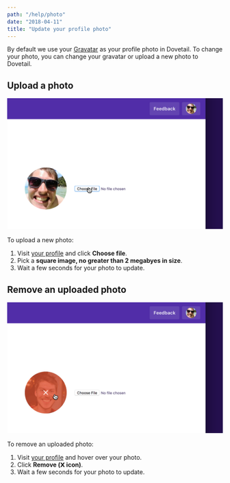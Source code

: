 ```yaml
---
path: "/help/photo"
date: "2018-04-11"
title: "Update your profile photo"
---
```


By default we use your [Gravatar](https://en.gravatar.com/) as your profile photo in Dovetail. To change your photo, you can change your gravatar or upload a new photo to Dovetail.

## Upload a photo

![Screenshot of a cursor over the ‘Choose file’ button](./upload.png)

To upload a new photo:

1.  Visit [your profile](/profile) and click **Choose file**.
1.  Pick a **square image, no greater than 2 megabyes in size**.
1.  Wait a few seconds for your photo to update.

## Remove an uploaded photo

![Screenshot of a cursor over the ‘Remove’ button](./remove.png)

To remove an uploaded photo:

1.  Visit [your profile](/profile) and hover over your photo.
1.  Click **Remove (𝗫 icon)**.
1.  Wait a few seconds for your photo to update.
